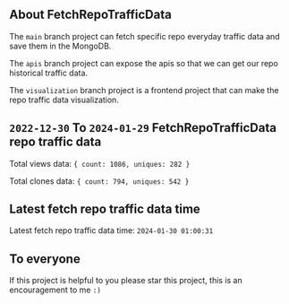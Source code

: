 ## About FetchRepoTrafficData

The `main` branch project can fetch specific repo everyday traffic data and save them in the MongoDB.

The `apis` branch project can expose the apis so that we can get our repo historical traffic data.

The `visualization` branch project is a frontend project that can make the repo traffic data visualization.

## `2022-12-30` To `2024-01-29` FetchRepoTrafficData repo traffic data

Total views data: `{ count: 1086, uniques: 282 }`

Total clones data: `{ count: 794, uniques: 542 }`

## Latest fetch repo traffic data time

Latest fetch repo traffic data time: `2024-01-30 01:00:31`

## To everyone

If this project is helpful to you please star this project, this is an encouragement to me `:)`



